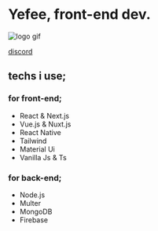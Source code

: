# Yefee, front-end dev.
![logo gif](https://github.com/Yefee8/Yefee8/blob/main/yefeegif_1-min.gif)

[discord](https://discord.com/users/420291800905940992)

## techs i use;

### for front-end;
- React & Next.js
- Vue.js & Nuxt.js
- React Native
- Tailwind
- Material Ui
- Vanilla Js & Ts

### for back-end;
- Node.js
- Multer
- MongoDB
- Firebase
